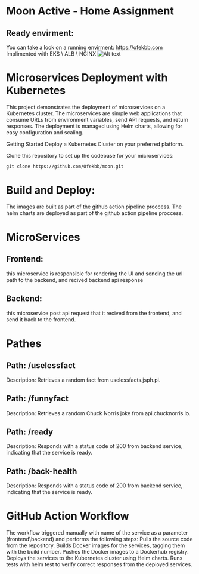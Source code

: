 # Moon Active - Home Assignment
## Ready envirment:
You can take a look on a running envirment: https://ofekbb.com
Implimented with EKS \ ALB \ NGINX 
![Alt text](image.png)
# Microservices Deployment with Kubernetes
This project demonstrates the deployment of microservices on a Kubernetes cluster. The microservices are simple web applications that consume URLs from environment variables, send API requests, and return responses. The deployment is managed using Helm charts, allowing for easy configuration and scaling.

Getting Started
Deploy a Kubernetes Cluster on your preferred platform.

Clone this repository to set up the codebase for your microservices:
```
git clone https://github.com/Ofekbb/moon.git
```

# Build and Deploy:
The images are built as part of the github action pipeline proccess.
The helm charts are deployed as part of the github action pipeline proccess.

# MicroServices 
## Frontend: 
this microservice is responsible for rendering the UI and sending the url path to the backend,
and recived backend api response  

## Backend:
this microservice post api request that it recived from the frontend, and send it back to the frontend.

# Pathes
## Path: /uselessfact
Description: Retrieves a random fact from uselessfacts.jsph.pl.

## Path: /funnyfact
Description: Retrieves a random Chuck Norris joke from api.chucknorris.io.

## Path: /ready
Description: Responds with a status code of 200 from backend service, indicating that the service is ready.

## Path: /back-health
Description: Responds with a status code of 200 from backend service, indicating that the service is ready.


# GitHub Action Workflow
The workflow triggered manually with name of the service as a parameter (frontend\backend) and performs the following steps:
Pulls the source code from the repository.
Builds Docker images for the services, tagging them with the build number.
Pushes the Docker images to a Dockerhub registry.
Deploys the services to the Kubernetes cluster using Helm charts.
Runs tests with helm test to verify correct responses from the deployed services.



